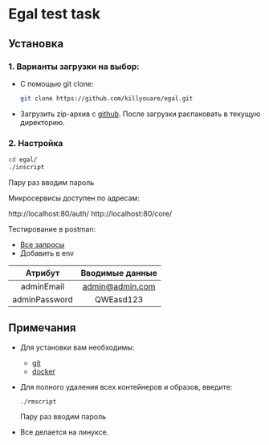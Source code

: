 # Egal test task

## Установка

### 1. Варианты загрузки на выбор:

- С помощью git clone:

  ```bash
  git clone https://github.com/killyouare/egal.git
  ```

- Загрузить zip-архив с [github](https://github.com/killyouare/egal). После загрузки распаковать в текущую директорию.

### 2. Настройка

```bash
cd egal/
./inscript
```

Пару раз вводим пароль

Микросервисы доступен по адресам:

http://localhost:80/auth/
http://localhost:80/core/

Тестирование в postman:

- [Все запросы](https://www.postman.com/martian-moon-565933/workspace/egal)
- Добавить в env 

|    Атрибут    | Вводимые данные |
| :-----------: | :-------------: |
|  adminEmail   | admin@admin.com |
| adminPassword |    QWEasd123    |

## Примечания

- Для установки вам необходимы:

  - [git](https://github.com/git-guides/install-git)
  - [docker](https://docs.docker.com/engine/install/)

- Для полного удаления всех контейнеров и образов, введите:

  ```bash
  ./rmscript
  ```

  Пару раз вводим пароль

- Все делается на линуксе.
